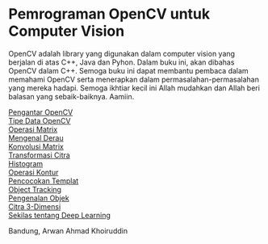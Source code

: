 # Pemrograman OpenCV untuk Computer Vision

OpenCV adalah library yang digunakan dalam computer vision yang berjalan di atas C++, Java dan Pyhon. Dalam buku ini, akan dibahas OpenCV dalam C++. 
Semoga buku ini dapat membantu pembaca dalam memahami OpenCV serta menerapkan dalam permasalahan-permasalahan yang mereka hadapi. Semoga ikhtiar kecil ini Allah mudahkan dan Allah beri balasan yang sebaik-baiknya. Aamiin.

[Pengantar OpenCV](pengenalan.md) <br>
[Tipe Data OpenCV](tipedata.md) <br>
[Operasi Matrix](operasimatrix.md) <br>
[Mengenal Derau](derau.md) <br>
[Konvolusi Matrix](konvolusi.md) <br>
[Transformasi Citra](transformasi.md) <br>
[Histogram](histogram.md) <br>
[Operasi Kontur](kontur.md) <br>
[Pencocokan Templat](templat.md) <br>
[Object Tracking](tracking.md) <br>
[Pengenalan Objek](recognition.md) <br>
[Citra 3-Dimensi](3d.md) <br>
[Sekilas tentang Deep Learning](deep.md) <br>

Bandung,
Arwan Ahmad Khoiruddin
